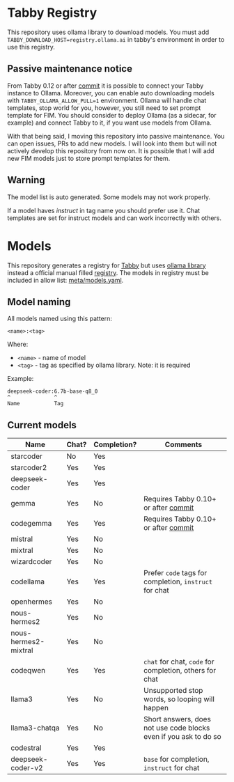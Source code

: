# Tabby Registry

This repository uses ollama library to download models. You must add `TABBY_DOWNLOAD_HOST=registry.ollama.ai` in tabby's environment in order to use this registry. 

## Passive maintenance notice
From Tabby 0.12 or after [commit](https://github.com/TabbyML/tabby/commit/1d1edfec6ebc09526399abee428f9406efd31b87) it is possible to connect your Tabby instance to Ollama. Moreover, you can enable auto downloading models with `TABBY_OLLAMA_ALLOW_PULL=1` environment. Ollama will handle chat templates, stop world for you, however, you still need to set prompt template for FIM. You should consider to deploy Ollama (as a sidecar, for example) and connect Tabby to it, if you want use models from Ollama.

With that being said, I moving this repository into passive maintenance. You can open issues, PRs to add new models. I will look into them but will not actively develop this repository from now on. It is possible that I will add new FIM models just to store prompt templates for them.

## Warning

The model list is auto generated. Some models may not work properly.

If a model haves _instruct_ in tag name you should prefer use it. Chat templates are set for instruct models and can work incorrectly with others.

# Models

This repository generates a registry for [Tabby](https://github.com/TabbyML/tabby) but uses [ollama library](https://ollama.com/library) instead a official manual filled [registry](https://github.com/TabbyML/registry-tabby). The models in registry must be included in allow list: [meta/models.yaml](meta/models.yaml).

## Model naming
All models named using this pattern:

    <name>:<tag>

Where:
  * `<name>` - name of model
  * `<tag>` - tag as specified by ollama library. Note: it is required

Example:

    deepseek-coder:6.7b-base-q8_0
    ^              ^
    Name           Tag

## Current models

| Name                         | Chat? | Completion? | Comments                                                          |
|------------------------------|-------|-------------|-------------------------------------------------------------------|
| starcoder                    | No    | Yes         |                                                                   |
| starcoder2                   | Yes   | Yes         |                                                                   |
| deepseek-coder               | Yes   | Yes         |                                                                   |
| gemma                        | Yes   | No          |  Requires Tabby 0.10+ or after [commit](https://github.com/TabbyML/tabby/pull/1805/commits/4b5217533ee842ec3f4709dae9337a91969f3c41)   |
| codegemma                    | Yes   | Yes         | Requires Tabby 0.10+ or after [commit](https://github.com/TabbyML/tabby/pull/1805/commits/4b5217533ee842ec3f4709dae9337a91969f3c41) |
| mistral                      | Yes   | No          |                                                                   |
| mixtral                      | Yes   | No          |                                                                   |
| wizardcoder                  | Yes   | No          |                                                                   |
| codellama                    | Yes   | Yes         | Prefer `code` tags for completion, `instruct` for chat            |
| openhermes                   | Yes   | No          |                                                                   |
| nous-hermes2                 | Yes   | No          |                                                                   |
| nous-hermes2-mixtral         | Yes   | No          |                                                                   |
| codeqwen                     | Yes   | Yes         | `chat` for chat, `code` for completion, others for chat           |
| llama3                       | Yes   | No          | Unsupported stop words, so looping will happen                    |
| llama3-chatqa                | Yes   | No          | Short answers, does not use code blocks even if you ask to do so  |
| codestral                    | Yes   | Yes         |                                                                   |
| deepseek-coder-v2            | Yes   | Yes         | `base` for completion, `instruct` for chat                            |